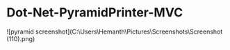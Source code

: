 # Dot-Net-PyramidPrinter-MVC
![pyramid screenshot](C:\Users\Hemanth\Pictures\Screenshots\Screenshot (110).png)

